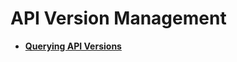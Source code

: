 # API Version Management<a name="EN-US_TOPIC_0084581282"></a>

-   **[Querying API Versions](querying-api-versions.md)**  


